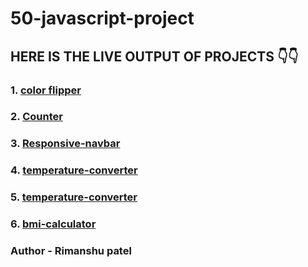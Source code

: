 # 50-javascript-project

## HERE IS THE LIVE OUTPUT OF PROJECTS 👇👇

### 1. [color flipper](https://rimanshupatel.github.io/50-javascript-project/color-flipper/)

### 2. [Counter](https://rimanshupatel.github.io/50-javascript-project/counter/)

### 3. [Responsive-navbar](https://rimanshupatel.github.io/50-javascript-project/Responsive-navbar/)

### 4. [temperature-converter](https://rimanshupatel.github.io/50-javascript-project/temperature-converter/)

### 5. [temperature-converter](https://rimanshupatel.github.io/50-javascript-project/temperature-converter/)

### 6. [bmi-calculator](https://rimanshupatel.github.io/50-javascript-project/bmi-calculator/)

### **Author - Rimanshu patel**
